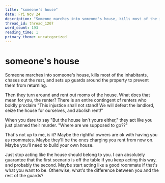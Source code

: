 ```yaml
---
title: "someone's house"
date: Fri Nov 24
description: "Someone marches into someone's house, kills most of the inhabitants, chases out the rest, and sets up guards around the property to prevent them from returning."
thread_id: thread_1207
word_count: 193
reading_time: 1
primary_theme: uncategorized
---
```


# someone's house

Someone marches into someone's house, kills most of the inhabitants, chases out the rest, and sets up guards around the property to prevent them from returning.

Then they turn around and rent out rooms of the house. What does that mean for you, the renter? There is an entire contingent of renters who boldly proclaim "This injustice shall not stand! We will defeat the landlord, seize the house for ourselves, and abolish rent!"

When you dare to say "But the house isn't yours either," they act like you just planned their murder. "Where are we supposed to go??"

That's not up to me, is it? Maybe the rightful owners are ok with having you as roommates. Maybe they'll be the ones charging you rent from now on. Maybe you'll need to build your own house.

Just stop acting like the house should belong to you. I can absolutely guarantee that the first scenario is off the table if you keep acting this way, and probably the second. Maybe start acting like a good roommate if that's what you want to be. Otherwise, what's the difference between you and the rest of the guards?